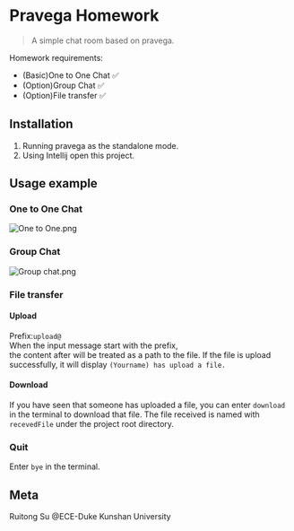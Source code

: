 # Pravega Homework
> A simple chat room based on pravega.

Homework requirements:
- (Basic)One to One Chat ✅
- (Option)Group Chat ✅
- (Option)File transfer ✅


## Installation

1. Running pravega as the standalone mode.  
2. Using Intellij open this project.

## Usage example

### One to One Chat
![One to One.png](https://i.loli.net/2021/11/23/QM93fxhSv7diImD.png)


### Group Chat
![Group chat.png](https://i.loli.net/2021/11/23/LZy85FmrpCzPxuX.png)

### File transfer
#### Upload
Prefix:`upload@`  
When the input message start with the prefix,  
the content after will be treated as a path to the file.
If the file is upload successfully, it will display
`(Yourname) has upload a file.`
#### Download
If you have seen that someone has uploaded a file,
you can enter `download` in the terminal to download that file.
The file received is named with `recevedFile` under the project root directory.  
### Quit
Enter `bye` in the terminal.


## Meta

Ruitong Su @ECE-Duke Kunshan University

